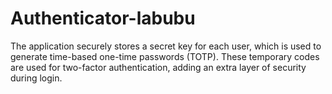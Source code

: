 # Authenticator-labubu
The application securely stores a secret key for each user, which is used to generate time-based one-time passwords (TOTP). These temporary codes are used for two-factor authentication, adding an extra layer of security during login.

